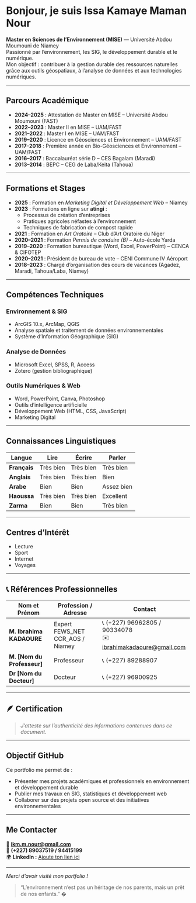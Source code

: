 #  Bonjour, je suis **Issa Kamaye Maman Nour**

 **Master en Sciences de l’Environnement (MISE)** — Université Abdou Moumouni de Niamey  
 Passionné par l’environnement, les SIG, le développement durable et le numérique.  
 Mon objectif : contribuer à la gestion durable des ressources naturelles grâce aux outils géospatiaux, à l’analyse de données et aux technologies numériques.

---

##  Parcours Académique

- **2024–2025** : Attestation de Master en MISE – Université Abdou Moumouni (FAST)
- **2022–2023** : Master II en MISE – UAM/FAST  
- **2021–2022** : Master I en MISE – UAM/FAST  
- **2019–2020** : Licence en Géosciences et Environnement – UAM/FAST  
- **2017–2018** : Première année en Bio-Géosciences et Environnement – UAM/FAST  
- **2016–2017** : Baccalauréat série D – CES Bagalam (Maradi)  
- **2013–2014** : BEPC – CEG de Laba/Keita (Tahoua)

---

##  Formations et Stages

- **2025** : Formation en *Marketing Digital et Développement Web* – Niamey  
- **2023** : Formations en ligne sur **atingi** :
  - Processus de création d’entreprises  
  - Pratiques agricoles néfastes à l’environnement  
  - Techniques de fabrication de compost rapide  
- **2021** : Formation en *Art Oratoire* – Club d’Art Oratoire du Niger  
- **2020–2021** : Formation *Permis de conduire (B)* – Auto-école Yarda  
- **2019–2020** : Formation bureautique (Word, Excel, PowerPoint) – CENCA & CIFOTEP  
- **2020–2021** : Président de bureau de vote – CENI Commune IV Aéroport  
- **2018–2023** : Chargé d’organisation des cours de vacances (Agadez, Maradi, Tahoua/Laba, Niamey)

---

##  Compétences Techniques

###  Environnement & SIG
- ArcGIS 10.x, ArcMap, QGIS  
- Analyse spatiale et traitement de données environnementales  
- Système d’Information Géographique (SIG)

###  Analyse de Données
- Microsoft Excel, SPSS, R, Access  
- Zotero (gestion bibliographique)

###  Outils Numériques & Web
- Word, PowerPoint, Canva, Photoshop  
- Outils d’intelligence artificielle  
- Développement Web (HTML, CSS, JavaScript)  
- Marketing Digital  

---

##  Connaissances Linguistiques

| Langue  | Lire | Écrire | Parler |
|----------|------|--------|--------|
| **Français** | Très bien | Très bien | Très bien |
| **Anglais**  | Très bien | Très bien | Bien |
| **Arabe**    | Bien | Bien | Assez bien |
| **Haoussa**  | Très bien | Très bien | Excellent |
| **Zarma**    | Bien | Bien | Très bien |

---

##  Centres d’Intérêt

- Lecture   
- Sport   
- Internet   
- Voyages   

---

## 📞 Références Professionnelles

| Nom et Prénom | Profession / Adresse | Contact |
|----------------|----------------------|----------|
| **M. Ibrahima KADAOURE** | Expert FEWS_NET CCR_AOS / Niamey | 📞 (+227) 96962805 / 90334078 <br> ✉️ ibrahimakadaoure@gmail.com |
| **M. [Nom du Professeur]** | Professeur | 📞 (+227) 89288907 |
| **Dr [Nom du Docteur]** | Docteur | 📞 (+227) 96900925 |

---

## 🪶 Certification

> *J’atteste sur l’authenticité des informations contenues dans ce document.*

---

##  Objectif GitHub

Ce portfolio me permet de :
- Présenter mes projets académiques et professionnels en environnement et développement durable  
- Publier mes travaux en SIG, statistiques et développement web  
- Collaborer sur des projets open source et des initiatives environnementales  

---

##  Me Contacter

📧 **ikm.m.nour@gmail.com**  
📱 **(+227) 89037519 / 94415199**  
🌍 **LinkedIn :** [Ajoute ton lien ici](#)

---

 *Merci d’avoir visité mon portfolio !*  
> “L’environnement n’est pas un héritage de nos parents, mais un prêt de nos enfants.” �
